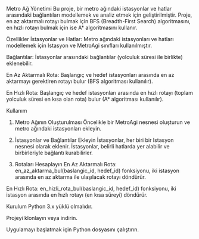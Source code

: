 Metro Ağ Yönetimi
Bu proje, bir metro ağındaki istasyonlar ve hatlar arasındaki bağlantıları modellemek ve analiz etmek için geliştirilmiştir. Proje, en az aktarmalı rotayı bulmak için BFS (Breadth-First Search) algoritmasını, en hızlı rotayı bulmak için ise A* algoritmasını kullanır.

Özellikler
İstasyonlar ve Hatlar: Metro ağındaki istasyonları ve hatları modellemek için Istasyon ve MetroAgi sınıfları kullanılmıştır.

Bağlantılar: İstasyonlar arasındaki bağlantılar (yolculuk süresi ile birlikte) eklenebilir.

En Az Aktarmalı Rota: Başlangıç ve hedef istasyonları arasında en az aktarmayı gerektiren rotayı bulur (BFS algoritması kullanılır).

En Hızlı Rota: Başlangıç ve hedef istasyonları arasında en hızlı rotayı (toplam yolculuk süresi en kısa olan rota) bulur (A* algoritması kullanılır).

Kullanım
1. Metro Ağının Oluşturulması
Öncelikle bir MetroAgi nesnesi oluşturun ve metro ağındaki istasyonları ekleyin.

2. İstasyonlar ve Bağlantılar Ekleyin
İstasyonlar, her biri bir Istasyon nesnesi olarak eklenir. İstasyonlar, belirli hatlarda yer alabilir ve birbirleriyle bağlantı kurabilirler.

3. Rotaları Hesaplayın
En Az Aktarmalı Rota: en_az_aktarma_bul(baslangic_id, hedef_id) fonksiyonu, iki istasyon arasında en az aktarma ile ulaşılacak rotayı döndürür.

En Hızlı Rota: en_hizli_rota_bul(baslangic_id, hedef_id) fonksiyonu, iki istasyon arasında en hızlı rotayı (en kısa süreyi) döndürür.

Kurulum
Python 3.x yüklü olmalıdır.

Projeyi klonlayın veya indirin.

Uygulamayı başlatmak için Python dosyasını çalıştırın.
